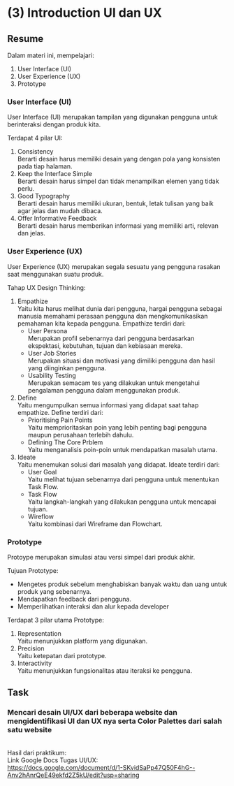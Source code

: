 # **(3) Introduction UI dan UX**

## **Resume**

Dalam materi ini, mempelajari:
1. User Interface (UI)
2. User Experience (UX)
3. Prototype

### **User Interface (UI)**
User Interface (UI) merupakan tampilan yang digunakan pengguna untuk berinteraksi dengan produk kita.

Terdapat 4 pilar UI:
1. Consistency\
Berarti desain harus memiliki desain yang dengan pola yang konsisten pada tiap halaman.
2. Keep the Interface Simple\
Berarti desain harus simpel dan tidak menampilkan elemen yang tidak perlu.
3. Good Typography\
Berarti desain harus memiliki ukuran, bentuk, letak tulisan yang baik agar jelas dan mudah dibaca.
4. Offer Informative Feedback\
Berarti desain harus memberikan informasi yang memiliki arti, relevan dan jelas.

### **User Experience (UX)**
User Experience (UX) merupakan segala sesuatu yang pengguna rasakan saat menggunakan suatu produk.

Tahap UX Design Thinking:
1. Empathize\
Yaitu kita harus melihat dunia dari pengguna, hargai pengguna sebagai manusia memahami perasaan pengguna dan mengkomunikasikan pemahaman kita kepada pengguna. Empathize terdiri dari:
    - User Persona\
    Merupakan profil sebenarnya dari pengguna berdasarkan ekspektasi, kebutuhan, tujuan dan kebiasaan mereka.
    - User Job Stories\
    Merupakan situasi dan motivasi yang dimiliki pengguna dan hasil yang diinginkan pengguna.
    - Usability Testing\
    Merupakan semacam tes yang dilakukan untuk mengetahui pengalaman pengguna dalam menggunakan produk.
2. Define\
Yaitu mengumpulkan semua informasi yang didapat saat tahap empathize. Define terdiri dari:
    - Prioritising Pain Points\
    Yaitu memprioritaskan poin yang lebih penting bagi pengguna maupun perusahaan terlebih dahulu.
    - Defining The Core Prblem\
    Yaitu menganalisis poin-poin untuk mendapatkan masalah utama.
3. Ideate\
Yaitu menemukan solusi dari masalah yang didapat. Ideate terdiri dari:
    - User Goal\
    Yaitu melihat tujuan sebenarnya dari pengguna untuk menentukan Task Flow.
    - Task Flow\
    Yaitu langkah-langkah yang dilakukan pengguna untuk mencapai tujuan.
    - Wireflow\
    Yaitu kombinasi dari Wireframe dan Flowchart.

### **Prototype**
Protoype merupakan simulasi atau versi simpel dari produk akhir.

Tujuan Prototype:
- Mengetes produk sebelum menghabiskan banyak waktu dan uang untuk produk yang sebenarnya.
- Mendapatkan feedback dari pengguna.
- Memperlihatkan interaksi dan alur kepada developer

Terdapat 3 pilar utama Prototype:
1. Representation\
Yaitu menunjukkan platform yang digunakan.
2. Precision\
Yaitu ketepatan dari prototype.
3. Interactivity\
Yaitu menunjukkan fungsionalitas atau iteraksi ke pengguna.

## **Task**

### Mencari desain UI/UX dari beberapa website dan mengidentifikasi UI dan UX nya serta Color Palettes dari salah satu website
\
Hasil dari praktikum:\
Link Google Docs Tugas UI/UX:\
https://docs.google.com/document/d/1-SKvidSaPp47Q50F4hG--Anv2hAnrQeE49ekfd2Z5kU/edit?usp=sharing
